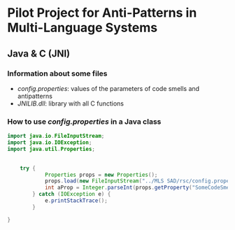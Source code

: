 # Pilot Project for Anti-Patterns in Multi-Language Systems

## Java & C (JNI)

### Information about some files

* _config.properties_: values of the parameters of code smells and antipatterns
* _JNILIB.dll_: library with all C functions

### How to use _config.properties_ in a Java class


```java
import java.io.FileInputStream;
import java.io.IOException;
import java.util.Properties;

	
	try {
        	Properties props = new Properties();
			props.load(new FileInputStream("../MLS SAD/rsc/config.properties"));
			int aProp = Integer.parseInt(props.getProperty("SomeCodeSmell.Param"));
		} catch (IOException e) {
			e.printStackTrace();
		}

}
```
